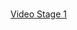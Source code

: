 <br />

[Video Stage 1](https://github.com/user-attachments/assets/96356fe3-00ec-4714-9f32-1c83ba896827)


<br />
